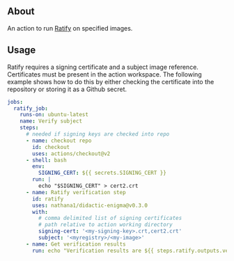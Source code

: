 ## About
An action to run [Ratify](https://github.com/deislabs/ratify) on specified images.

## Usage
Ratify requires a signing certificate and a subject image reference.  Certificates must be present in the action workspace.  The following example shows how to do this by either checking the certificate into the repository or storing it as a Github secret.
``` yaml
jobs:
  ratify_job:
    runs-on: ubuntu-latest
    name: Verify subject
    steps:
      # needed if signing keys are checked into repo
      - name: checkout repo
        id: checkout
        uses: actions/checkout@v2
      - shell: bash
        env:
          SIGNING_CERT: ${{ secrets.SIGNING_CERT }}
        run: |
          echo "$SIGNING_CERT" > cert2.crt
      - name: Ratify verification step
        id: ratify
        uses: nathana1/didactic-enigma@v0.3.0
        with:
          # comma delimited list of signing certificates
          # path relative to action working directory
          signing-cert: '<my-signing-key>.crt,cert2.crt'
          subject: '<myregistry>/<my-image>'
      - name: Get verification results
        run: echo "Verification results are ${{ steps.ratify.outputs.verification }}"
```
